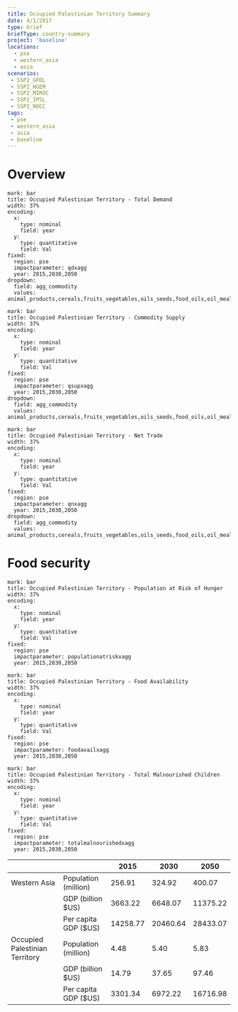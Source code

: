 ```yaml
---
title: Occupied Palestinian Territory Summary
date: 4/1/2017
type: brief
briefType: country-summary
project: 'baseline'
locations:
  - pse
  - western_asia
  - asia
scenarios:
 - SSP2_GFDL
 - SSP2_HGEM
 - SSP2_MIROC
 - SSP2_IPSL
 - SSP2_NOCC
tags:
 - pse
 - western_asia
 - asia
 - baseline
---
```

# Overview 

```chart
mark: bar
title: Occupied Palestinian Territory - Total Demand
width: 37%
encoding:
  x:
    type: nominal
    field: year
  y:
    type: quantitative
    field: Val
fixed:
  region: pse
  impactparameter: qdxagg
  year: 2015,2030,2050
dropdown:
  field: agg_commodity
  values: animal_products,cereals,fruits_vegetables,oils_seeds,food_oils,oil_meals,other,pulses,roots_tubers,sugar
```

```chart
mark: bar
title: Occupied Palestinian Territory - Commodity Supply
width: 37%
encoding:
  x:
    type: nominal
    field: year
  y:
    type: quantitative
    field: Val
fixed:
  region: pse
  impactparameter: qsupxagg
  year: 2015,2030,2050
dropdown:
  field: agg_commodity
  values: animal_products,cereals,fruits_vegetables,oils_seeds,food_oils,oil_meals,other,pulses,roots_tubers,sugar
```

```chart
mark: bar
title: Occupied Palestinian Territory - Net Trade
width: 37%
encoding:
  x:
    type: nominal
    field: year
  y:
    type: quantitative
    field: Val
fixed:
  region: pse
  impactparameter: qnxagg
  year: 2015,2030,2050
dropdown:
  field: agg_commodity
  values: animal_products,cereals,fruits_vegetables,oils_seeds,food_oils,oil_meals,other,pulses,roots_tubers,sugar
```

# Food security

```chart
mark: bar
title: Occupied Palestinian Territory - Population at Risk of Hunger
width: 37%
encoding:
  x:
    type: nominal
    field: year
  y:
    type: quantitative
    field: Val
fixed:
  region: pse
  impactparameter: populationatriskxagg
  year: 2015,2030,2050
```

```chart
mark: bar
title: Occupied Palestinian Territory - Food Availability
width: 37%
encoding:
  x:
    type: nominal
    field: year
  y:
    type: quantitative
    field: Val
fixed:
  region: pse
  impactparameter: foodavailxagg
  year: 2015,2030,2050
```

```chart
mark: bar
title: Occupied Palestinian Territory - Total Malnourished Children
width: 37%
encoding:
  x:
    type: nominal
    field: year
  y:
    type: quantitative
    field: Val
fixed:
  region: pse
  impactparameter: totalmalnourishedxagg
  year: 2015,2030,2050
```

|   |   | 2015 | 2030 | 2050 |
|---|---|---|---|---|
| Western Asia | Population (million) | 256.91 | 324.92 | 400.07 |
|  | GDP (billion $US) | 3663.22 | 6648.07 | 11375.22 |
|  | Per capita GDP ($US) | 14258.77 | 20460.64 | 28433.07 |
| Occupied Palestinian Territory | Population (million) | 4.48 | 5.40 | 5.83 |
|  | GDP (billion $US) | 14.79 | 37.65 | 97.46 |
|  | Per capita GDP ($US) | 3301.34| 6972.22| 16716.98|